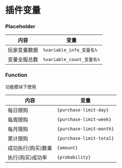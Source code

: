 # 插件变量

### Placeholder

| 内容     | 变量                     |
|--------|------------------------|
| 玩家变量数据 | `%variable_info_变量名%`  |
| 变量全服总数 | `%variable_count_变量名%` |

### Function

功能模块下使用

| 内容         | 变量                       |
|------------|--------------------------|
| 每日限购       | `{purchase-limit-day}`   |
| 每周限购       | `{purchase-limit-week}`  |
| 每月限购       | `{purchase-limit-month}` |
| 累计限购       | `{purchase-limit-total}` |
| 成功执行(购买)数量 | `{amount}`               |
| 执行(购买)成功率  | `{probability}`          |
